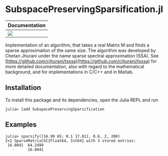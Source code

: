 # SubspacePreservingSparsification.jl
|      **Documentation**                 |
|:---------------------------------------|
|      [![][docs-dev-img]][docs-dev-url] |

Implementation of an algorithm, that takes a real Matrix M and finds a sparse approximation of the same size. The algorithm was developed by Chetan Jhurani under the name sparse spectral approximation (SSA). See [https://github.com/cjhurani/txssa](https://github.com/cjhurani/txssa) for more detailed documentation, also with regard to the mathematical background, and for implementations in C/C++ and in Matlab.

## Installation
To install this package and its dependencies, open the Julia REPL and run 
```julia-repl
julia> ]add SubspacePreservingSparsification
```

## Examples
```jldoctest
julia> sparsify([16.99 65; 0.1 17.01], 0.6, 2, 200)
2×2 SparseMatrixCSC{Float64, Int64} with 3 stored entries:
 16.8041  64.2499
   ⋅      16.8041
```

[docs-dev-img]: https://img.shields.io/badge/docs-main-blue.svg
[docs-dev-url]: https://matt1h.github.io/SubspacePreservingSparsification.jl/dev/